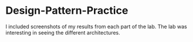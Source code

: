 # Design-Pattern-Practice

I included screenshots of my results from each part of the lab.
The lab was interesting in seeing the different architectures.
